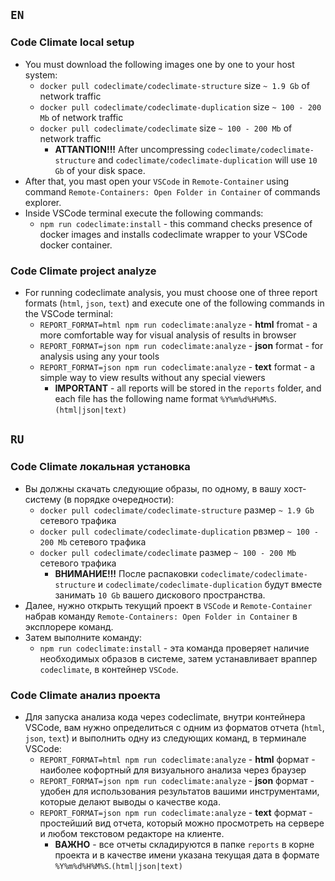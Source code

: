 ## `EN`
### Code Climate local setup
* You must download the following images one by one to your host system:
  * `docker pull codeclimate/codeclimate-structure` size `~ 1.9 Gb` of network traffic
  * `docker pull codeclimate/codeclimate-duplication` size `~ 100 - 200 Mb` of network traffic
  * `docker pull codeclimate/codeclimate` size `~ 100 - 200 Mb` of network traffic
    * **ATTANTION!!!** After uncompressing `codeclimate/codeclimate-structure` and `codeclimate/codeclimate-duplication` will use `10 Gb` of your disk space.
* After that, you mast open your `VSCode` in `Remote-Container` using command `Remote-Containers: Open Folder in Container` of commands explorer.
* Inside VSCode terminal execute the following commands:
    * `npm run codeclimate:install` - this command checks presence of docker images and installs codeclimate wrapper to your VSCode docker container.

### Code Climate project analyze
* For running codeclimate analysis, you must choose one of three report formats (`html`, `json`, `text`) and execute one of the following commands in the VSCode terminal:
    * `REPORT_FORMAT=html npm run codeclimate:analyze` - **html** fromat - a more comfortable way for visual analysis of results in browser
    * `REPORT_FORMAT=json npm run codeclimate:analyze` - **json** format - for analysis using any your tools
    * `REPORT_FORMAT=json npm run codeclimate:analyze` - **text** format - a simple way to view results without any special viewers
        * **IMPORTANT** - all reports will be stored in the `reports` folder, and each file has the following name format `%Y%m%d%H%M%S`.`(html|json|text)`

## `RU`
### Code Climate локальная установка
* Вы должны скачать следующие образы, по одному, в вашу хост-систему (в порядке очередности):
  * `docker pull codeclimate/codeclimate-structure` размер `~ 1.9 Gb` сетевого трафика
  * `docker pull codeclimate/codeclimate-duplication` рвзмер `~ 100 - 200 Mb` сетевого трафика
  * `docker pull codeclimate/codeclimate` размер `~ 100 - 200 Mb` сетевого трафика
    * **ВНИМАНИЕ!!!** После распаковки `codeclimate/codeclimate-structure` и `codeclimate/codeclimate-duplication` будут вместе занимать `10 Gb` вашего дискового пространства.
* Далее, нужно открыть текущий проект в `VSCode` и `Remote-Container` набрав команду `Remote-Containers: Open Folder in Container` в эксплорере команд.
* Затем выполните команду:
    * `npm run codeclimate:install` - эта команда проверяет наличие необходимых образов в системе, затем устанавливает враппер `codeclimate`, в контейнер `VSCode`.

### Code Climate анализ проекта
* Для запуска анализа кода через codeclimate, внутри контейнера VSCode, вам нужно определиться с одним из форматов отчета (`html`, `json`, `text`) и выполнить одну из следующих команд, в терминале VSCode:
    * `REPORT_FORMAT=html npm run codeclimate:analyze` - **html** формат - наиболее кофортный для визуального анализа через браузер
    * `REPORT_FORMAT=json npm run codeclimate:analyze` - **json** формат - удобен для использования результатов вашими инструментами, которые делают выводы о качестве кода.
    * `REPORT_FORMAT=json npm run codeclimate:analyze` - **text** формат - простейший вид отчета, который можно просмотреть на сервере и любом текстовом редакторе на клиенте.
        * **ВАЖНО** - все отчеты складируются в папке `reports` в корне проекта и в качестве имени указана текущая дата в формате `%Y%m%d%H%M%S`.`(html|json|text)`